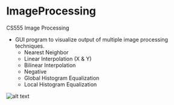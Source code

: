 # ImageProcessing
CS555 Image Processing
- GUI program to visualize output of multiple image processing techniques.
  - Nearest Neighbor
  - Linear Interpolation (X & Y)
  - Bilinear Interpolation
  - Negative
  - Global Histogram Equalization
  - Local Histogram Equalization

![alt text](https://github.com/jrlepere/ImageTransformationProject/blob/master/imgs/NearestNeighbor_512-32-512_7.png)
